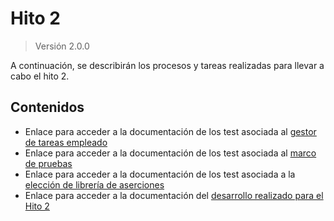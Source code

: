 # Hito 2

> Versión 2.0.0

A continuación, se describirán los procesos y tareas realizadas para llevar a cabo el hito 2.

## Contenidos

- Enlace para acceder a la documentación de los test asociada al [gestor de tareas empleado](docs/hitos/hito2/hito2-1.md)
- Enlace para acceder a la documentación de los test asociada al [marco de pruebas](docs/hitos/hito2/hito2-2.md)
- Enlace para acceder a la documentación de los test asociada a la [elección de librería de aserciones](docs/hitos/hito2/hito2-3.md)
- Enlace para acceder a la documentación del [desarrollo realizado para el Hito 2](docs/hitos/hito2/hito2-4.md)